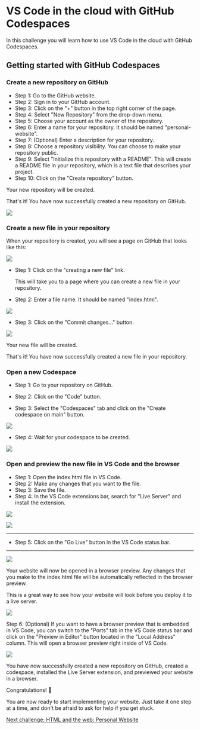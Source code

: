 # VS Code in the cloud with GitHub Codespaces

In this challenge you will learn how to use VS Code in the cloud with GitHub Codespaces.

## Getting started with GitHub Codespaces

### Create a new repository on GitHub

- Step 1: Go to the GitHub website.
- Step 2: Sign in to your GitHub account.
- Step 3: Click on the "+" button in the top right corner of the page.
- Step 4: Select "New Repository" from the drop-down menu.
- Step 5: Choose your account as the owner of the repository.
- Step 6: Enter a name for your repository. It should be named "personal-website".
- Step 7: (Optional) Enter a description for your repository.
- Step 8: Choose a repository visibility. You can choose to make your repository public.
- Step 9: Select "Initialize this repository with a README".
  This will create a README file in your repository, which is a text file that describes your project.
- Step 10: Click on the "Create repository" button.

Your new repository will be created.

That's it! You have now successfully created a new repository on GitHub.

![](assets/codespaces/codespaces_01.png)

### Create a new file in your repository

When your repository is created, you will see a page on GitHub that looks like this:

![](assets/codespaces/codespaces_02.png)

- Step 1: Click on the "creating a new file" link.

  This will take you to a page where you can create a new file in your repository.

- Step 2: Enter a file name. It should be named "index.html".

![](assets/codespaces/codespaces_03.png)

- Step 3: Click on the "Commit changes…" button.

![](assets/codespaces/codespaces_04.png)

Your new file will be created.

That's it! You have now successfully created a new file in your repository.

### Open a new Codespace

- Step 1: Go to your repository on GitHub.

- Step 2: Click on the "Code" button.

- Step 3: Select the "Codespaces" tab and click on the "Create codespace on main" button.

![](assets/codespaces/codespaces_05.png)

- Step 4: Wait for your codespace to be created.

![](assets/codespaces/codespaces_06.png)

### Open and preview the new file in VS Code and the browser

- Step 1: Open the index.html file in VS Code.
- Step 2: Make any changes that you want to the file.
- Step 3: Save the file.
- Step 4: In the VS Code extensions bar, search for "Live Server" and install the extension.

![](assets/codespaces/codespaces_07.png)

![](assets/codespaces/codespaces_08.png)

---
- Step 5: Click on the "Go Live" button in the VS Code status bar.
---

![](assets/codespaces/codespaces_09.png)

Your website will now be opened in a browser preview. Any changes that you make to the index.html file will be automatically reflected in the browser preview.

This is a great way to see how your website will look before you deploy it to a live server.

![](assets/codespaces/codespaces_10.png)

Step 6: (Optional) If you want to have a browser preview that is embedded in VS Code, you can switch to the "Ports" tab in the VS Code status bar and click on the "Preview in Editor" button located in the "Local Address" column. This will open a browser preview right inside of VS Code.

![](assets/codespaces/codespaces_11.png)

You have now successfully created a new repository on GitHub, created a codespace, installed the Live Server extension, and previewed your website in a browser.

Congratulations! 🎉

You are now ready to start implementing your website. Just take it one step at a time, and don't be afraid to ask for help if you get stuck.

[Next challenge: HTML and the web: Personal Website](../personal-website/README.md)
